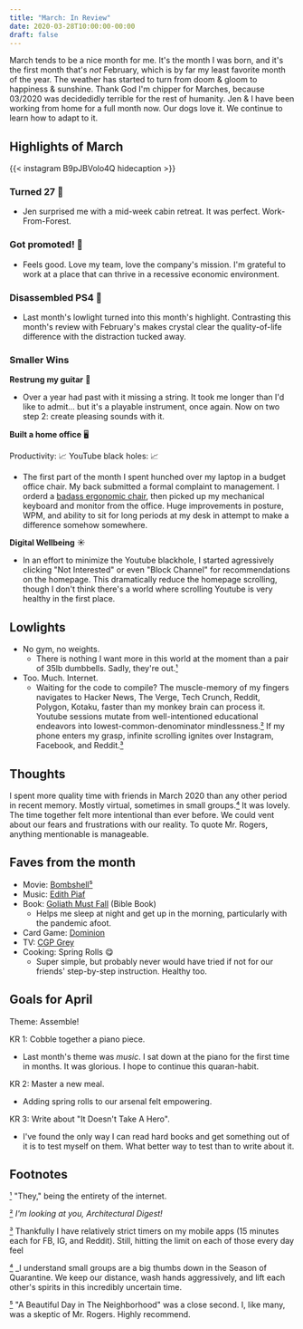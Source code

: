 ```yaml
---
title: "March: In Review"
date: 2020-03-28T10:00:00-00:00
draft: false
---
```


March tends to be a nice month for me. It's the month I was born, and it's the first month that's _not_ February, which is by far my least favorite month of the year. The weather has started to turn from doom & gloom to happiness & sunshine. Thank God I'm chipper for Marches, because 03/2020 was decidedidly terrible for the rest of humanity. Jen & I have been working from home for a full month now. Our dogs love it. We continue to learn how to adapt to it.

## Highlights of March

{{< instagram B9pJBVolo4Q hidecaption >}}

### Turned 27 🎉

- Jen surprised me with a mid-week cabin retreat. It was perfect. Work-From-Forest.

### Got promoted! 🎉

- Feels good. Love my team, love the company's mission. I'm grateful to work at a place that can thrive in a recessive economic environment.

### Disassembled PS4 🔏

- Last month's lowlight turned into this month's highlight. Contrasting this month's review with February's makes crystal clear the quality-of-life difference with the distraction tucked away.

### Smaller Wins

**Restrung my guitar** 🎸

- Over a year had past with it missing a string. It took me longer than I'd like to admit... but it's a playable instrument, once again. Now on two step 2: create pleasing sounds with it.

**Built a home office** 🖥

Productivity: 📈 YouTube black holes: 📈

- The first part of the month I spent hunched over my laptop in a budget office chair. My back submitted a formal complaint to management. I orderd a [badass ergonomic chair](https://slickdeals.net/f/13916387-workpro-quantum-9000-mesh-multifunction-ergonomic-mid-back-chair-black-209-tax-free-shipping?src=frontpage), then picked up my mechanical keyboard and monitor from the office. Huge improvements in posture, WPM, and ability to sit for long periods at my desk in attempt to make a difference somehow somewhere.

**Digital Wellbeing** ☀️

- In an effort to minimize the Youtube blackhole, I started agressively clicking "Not Interested" or even "Block Channel" for recommendations on the homepage. This dramatically reduce the homepage scrolling, though I don't think there's a world where scrolling Youtube is very healthy in the first place.

## Lowlights

- No gym, no weights.
  - There is nothing I want more in this world at the moment than a pair of 35lb dumbbells. Sadly, they're out.[¹](#1)
- Too. Much. Internet.
  - Waiting for the code to compile? The muscle-memory of my fingers navigates to Hacker News, The Verge, Tech Crunch, Reddit, Polygon, Kotaku, faster than my monkey brain can process it. Youtube sessions mutate from well-intentioned educational endeavors into lowest-common-denominator mindlessness.[²](#2) If my phone enters my grasp, infinite scrolling ignites over Instagram, Facebook, and Reddit.[³](#3)

## Thoughts

I spent more quality time with friends in March 2020 than any other period in recent memory. Mostly virtual, sometimes in small groups.[⁴](#4) It was lovely. The time together felt more intentional than ever before. We could vent about our fears and frustrations with our reality. To quote Mr. Rogers, anything mentionable is manageable.

## Faves from the month

- Movie: [Bombshell](https://www.youtube.com/watch?v=B2G9-KhBek8)[⁵](#5)
- Music: [Edith Piaf](https://www.youtube.com/watch?v=kFzViYkZAz4)
- Book: [Goliath Must Fall](https://www.amazon.com/dp/B01MYLUMR8/ref=dp-kindle-redirect?_encoding=UTF8&btkr=1) (Bible Book)
  - Helps me sleep at night and get up in the morning, particularly with the pandemic afoot.
- Card Game: [Dominion](https://boardgamegeek.com/boardgame/36218/dominion)
- TV: [CGP Grey](https://www.youtube.com/watch?v=NVGuFdX5guE)
- Cooking: Spring Rolls 😋
  - Super simple, but probably never would have tried if not for our friends' step-by-step instruction. Healthy too.

## Goals for April

Theme: Assemble!

KR 1: Cobble together a piano piece.

- Last month's theme was _music_. I sat down at the piano for the first time in months. It was glorious. I hope to continue this quaran-habit.

KR 2: Master a new meal.

- Adding spring rolls to our arsenal felt empowering.

KR 3: Write about "It Doesn't Take A Hero".

- I've found the only way I can read hard books and get something out of it is to test myself on them. What better way to test than to write about it.

## Footnotes

[¹](#1) "They," being the entirety of the internet.

[²](#2) _I'm looking at you, Architectural Digest!_

[³](#3) Thankfully I have relatively strict timers on my mobile apps (15 minutes each for FB, IG, and Reddit). Still, hitting the limit on each of those every day feel

[⁴](#4) _I understand small groups are a big thumbs down in the Season of Quarantine. We keep our distance, wash hands aggressively, and lift each other's spirits in this incredibly uncertain time.

[⁵](#5) "A Beautiful Day in The Neighborhood" was a close second. I, like many, was a skeptic of Mr. Rogers. Highly recommend.

